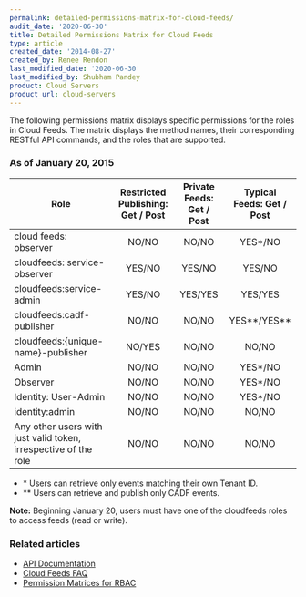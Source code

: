 ```yaml
---
permalink: detailed-permissions-matrix-for-cloud-feeds/
audit_date: '2020-06-30'
title: Detailed Permissions Matrix for Cloud Feeds
type: article
created_date: '2014-08-27'
created_by: Renee Rendon
last_modified_date: '2020-06-30'
last_modified_by: Shubham Pandey
product: Cloud Servers
product_url: cloud-servers
---
```


The following permissions matrix displays specific permissions for the roles in Cloud Feeds. The matrix displays the method names, their corresponding RESTful API commands, and the roles that are supported.

### As of January 20, 2015

| Role | Restricted Publishing: Get / Post | Private Feeds: Get / Post | Typical Feeds: Get / Post |
| --- | :---: | :---: | :---: |
| cloud feeds: observer | NO/NO | NO/NO | YES*/NO |
| cloudfeeds: service-observer | YES/NO |	YES/NO	|YES/NO |
| cloudfeeds:service-admin | YES/NO |YES/YES |YES/YES |
| cloudfeeds:cadf-publisher | NO/NO |	NO/NO  | YES\*\*/YES\*\* |
| cloudfeeds:{unique-name}-publisher | NO/YES | NO/NO | NO/NO |
| Admin | NO/NO	| NO/NO	| YES*/NO |
| Observer | NO/NO| NO/NO	| YES*/NO |
| Identity: User-Admin | NO/NO |	NO/NO | YES*/NO |
| identity:admin | NO/NO|	NO/NO |	NO/NO |
| Any other users with just valid token, irrespective of the role | NO/NO	| NO/NO | NO/NO |

* \* Users can retrieve only events matching their own Tenant ID.
* \*\* Users can retrieve and publish only CADF events.


**Note:** Beginning January 20, users must have one of the cloudfeeds roles to access feeds (read or write).

### Related articles
-  [API Documentation](https://developer.rackspace.com/docs/)
-  [Cloud Feeds FAQ](/how-to/cloud-feeds-faq)
-  [Permission Matrices for RBAC](/how-to/permissions-matrix-for-role-based-access-control-rbac)

